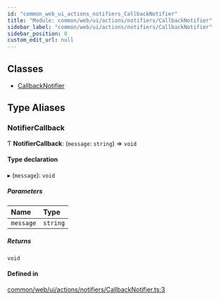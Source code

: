 ```yaml
---
id: "common_web_ui_actions_notifiers_CallbackNotifier"
title: "Module: common/web/ui/actions/notifiers/CallbackNotifier"
sidebar_label: "common/web/ui/actions/notifiers/CallbackNotifier"
sidebar_position: 0
custom_edit_url: null
---
```


## Classes

- [CallbackNotifier](../classes/common_web_ui_actions_notifiers_CallbackNotifier.CallbackNotifier.md)

## Type Aliases

### NotifierCallback

Ƭ **NotifierCallback**: (`message`: `string`) => `void`

#### Type declaration

▸ (`message`): `void`

##### Parameters

| Name | Type |
| :------ | :------ |
| `message` | `string` |

##### Returns

`void`

#### Defined in

[common/web/ui/actions/notifiers/CallbackNotifier.ts:3](https://github.com/Soroush9978/rds-ng/blob/5673246/src/common/web/ui/actions/notifiers/CallbackNotifier.ts#L3)

